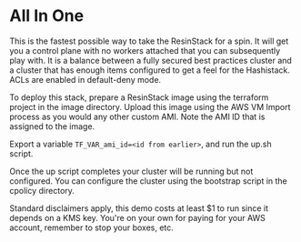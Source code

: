 # All In One

This is the fastest possible way to take the ResinStack for a spin.
It will get you a control plane with no workers attached that you can
subsequently play with.  It is a balance between a fully secured best
practices cluster and a cluster that has enough items configured to
get a feel for the Hashistack.  ACLs are enabled in default-deny mode.

To deploy this stack, prepare a ResinStack image using the terraform
project in the image directory.  Upload this image using the AWS VM
Import process as you would any other custom AMI.  Note the AMI ID
that is assigned to the image.

Export a variable `TF_VAR_ami_id=<id from earlier>`, and run the up.sh
script.

Once the up script completes your cluster will be running but not
configured.  You can configure the cluster using the bootstrap script
in the cpolicy directory.


Standard disclaimers apply, this demo costs at least $1 to run since
it depends on a KMS key.  You're on your own for paying for your AWS
account, remember to stop your boxes, etc.
